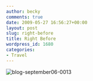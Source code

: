 ```yaml
---
author: becky
comments: true
date: 2009-05-27 16:56:27+00:00
layout: post
slug: right-before
title: Right Before
wordpress_id: 1680
categories:
- Travel
---
```


![blog-september06-0013](http://beta.beckyjenson.com/wp-content/uploads/2009/05/blog-september06-0013.jpg)
